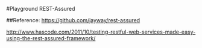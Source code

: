 #Playground REST-Assured

##Reference:
https://github.com/jayway/rest-assured

http://www.hascode.com/2011/10/testing-restful-web-services-made-easy-using-the-rest-assured-framework/

